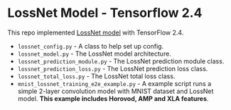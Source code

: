 # LossNet Model - Tensorflow 2.4

This repo implemented [LossNet model](https://arxiv.org/pdf/1905.03677.pdf) with TensorFlow 2.4.

* `lossnet_config.py` - A class to help set up config.
* `lossnet_model.py` - The LossNet model architecture.
* `lossnet_prediction_module.py` - The LossNet prediction module class.
* `lossnet_prediction_loss.py` - The LossNet prediction loss class.
* `lossnet_total_loss.py` - The LossNet total loss class.
* `mnist_lossnet_training_e2e_example.py` - A example script runs a simple 2-layer convolution model with MNIST dataset and LossNet model. **This example includes Horovod, AMP and XLA features**.